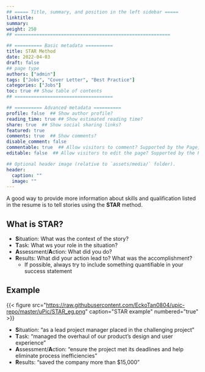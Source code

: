 ```yaml
---
## ===== Title, summary, and position in the left sidebar =====
linktitle: 
summary: 
weight: 250
## =========================================================

## ========== Basic metadata ==========
title: STAR Method
date: 2022-04-03
draft: false
## page type
authors: ["admin"]
tags: ["Jobs", "Cover Letter", "Best Practice"]
categories: ["Jobs"]
toc: true ## Show table of contents
## ====================================

## ========== Advanced metadata ========== 
profile: false  ## Show author profile?
reading_time: true ## Show estimated reading time?
share: true  ## Show social sharing links?
featured: true
comments: true  ## Show comments?
disable_comment: false
commentable: true  ## Allow visitors to comment? Supported by the Page, Post, and Book content types.
editable: false  ## Allow visitors to edit the page? Supported by the Page, Post, and Book content types.

## Optional header image (relative to `assets/media/` folder).
header:
  caption: ""
  image: ""
---
```


A good way to provide more information about skills and qualification listed in the resume is to tell stories using the **STAR** method.

## What is STAR?

- **S**ituation: What was the context of the story?
- **T**ask: What ws your role in the situation?
- **A**ssessment/**A**ction: What did you do?
- **R**esults: What did your action lead to? What was the accomplishment?
  - If possible, always try to include something quantifiable in your success statement

## Example

{{< figure src="https://raw.githubusercontent.com/EckoTan0804/upic-repo/master/uPic/STAR_eg.png" caption="STAR example" numbered="true" >}}

- **S**ituation: “as a lead project manager placed in the challenging project”
- **T**ask: “managed the overhaul of our product’s design and user experience”
- **A**ssessment/**A**ction: “ensure the project met its deadlines and help eliminate process inefficiencies”
- **R**esults: “saved the company more than $15,000”